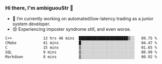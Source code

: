 ### Hi there, I'm ambiguouStr 👋

<!--
**ambiguoustexture/ambiguoustexture** is a ✨ _special_ ✨ repository because its `README.md` (this file) appears on your GitHub profile.

Here are some ideas to get you started:
-->
- 🔭 I’m currently working on automated/low-latency trading as a junior system developer.
- :worried: Experiencing imposter syndrome still, and even worse.

<!--START_SECTION:waka-->

```txt
C++              13 hrs 46 mins  ██████████████████████▒░░   89.75 %
CMake            41 mins         █░░░░░░░░░░░░░░░░░░░░░░░░   04.47 %
C                15 mins         ▒░░░░░░░░░░░░░░░░░░░░░░░░   01.65 %
SQL              9 mins          ▒░░░░░░░░░░░░░░░░░░░░░░░░   00.99 %
Markdown         8 mins          ▒░░░░░░░░░░░░░░░░░░░░░░░░   00.92 %
```

<!--END_SECTION:waka-->
